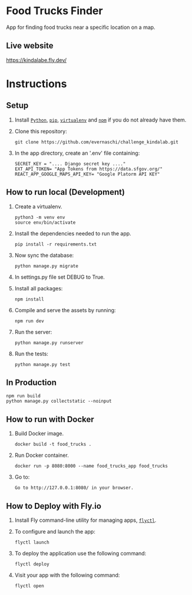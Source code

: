 # Food Trucks Finder
App for finding food trucks near a specific location on a map.

## Live website

https://kindalabe.fly.dev/


# Instructions

## Setup

1. Install [`Python`][python_setup], [`pip`][pip_setup], [`virtualenv`][venv_setup] and [`npm`][npm_setup] if you do not already have them.

1. Clone this repository:

    ```
    git clone https://github.com/evernaschi/challenge_kindalab.git
    ```

1. In the app directory, create an '.env' file containing:
    ```
    SECRET_KEY = ".... Django secret key ...."
    EXT_API_TOKEN= "App Tokens from https://data.sfgov.org/"
    REACT_APP_GOOGLE_MAPS_API_KEY= "Google Platorm API KEY"
    ```

## How to run local (Development)

1. Create a virtualenv.

    ```
    python3 -m venv env
    source env/bin/activate
    ```

1. Install the dependencies needed to run the app.

    ```
    pip install -r requirements.txt
    ```

1. Now sync the database:

    ```
    python manage.py migrate
    ```
  
1. In settings.py file set DEBUG to True.

1. Install all packages:

    ```
    npm install
    ```

1. Compile and serve the assets by running:

    ```
    npm run dev
    ```

1. Run the server:

    ```
    python manage.py runserver
    ```

1. Run the tests:

    ```
    python manage.py test
    ```

## In Production

    npm run build
    python manage.py collectstatic --noinput


## How to run with Docker

1. Build Docker image.

    ```
    docker build -t food_trucks .
    ```

1. Run Docker container.

    ```
    docker run -p 8080:8000 --name food_trucks_app food_trucks
    ```
1. Go to:

    ```
    Go to http://127.0.0.1:8080/ in your browser.
    ```

## How to Deploy with Fly.io

1. Install Fly command-line utility for managing apps, [`flyctl`][fly_setup].

1. To configure and launch the app:

    ```
    flyctl launch
    ```

1. To deploy the application use the following command:

    ```
    flyctl deploy
    ```

1. Visit your app with the following command:

    ```
    flyctl open
    ```

[python_setup]: https://www.python.org/downloads/
[pip_setup]: https://pypi.org/project/pip/
[venv_setup]: https://pypi.org/project/virtualenv/
[npm_setup]: https://docs.npmjs.com/
[fly_setup]: https://fly.io/docs/hands-on/install-flyctl/
